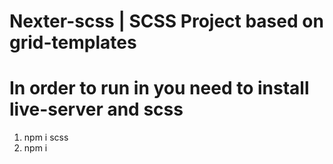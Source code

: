 # Nexter-scss | SCSS Project based on grid-templates
# In order to run in you need to install live-server and scss
1. npm i scss
2. npm i
